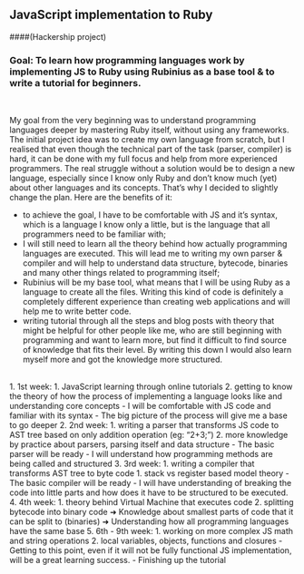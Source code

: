 ## JavaScript implementation to Ruby
####(Hackership project)

### Goal: To learn how programming languages work by implementing JS to Ruby using Rubinius as a base tool & to write a tutorial for beginners.
<br>

My goal from the very beginning was to understand programming languages deeper by mastering Ruby itself, without using any frameworks. The initial project idea was to create my own language from scratch, but I realised that even though the technical part of the task (parser, compiler) is hard, it can be done with my full focus and help from more experienced programmers. The real struggle without a solution would be to design a new language, especially since I know only Ruby and don’t know much (yet) about other languages and its concepts. That’s why I decided to slightly change the plan. Here are the benefits of it:

-  to achieve the goal, I have to be comfortable with JS and it’s syntax, which is a language I know only a little, but is the language that all programmers need to be familiar with;
-  I will still need to learn all the theory behind how actually programming languages are executed. This will lead me to writing my own parser & compiler and will help to understand data structure, bytecode, binaries and many other things related to programming itself;
-  Rubinius will be my base tool, what means that I will be using Ruby as a language to create all the files. Writing this kind of code is definitely a completely different experience than creating web applications and will help me to write better code.
-  writing tutorial through all the steps and blog posts with theory that might be helpful for other people like me, who are still beginning with programming and want to learn more, but find it difficult to find source of knowledge that fits their level. By writing this down I would also learn myself more and got the knowledge more structured.

<br>
1. 1st week:
  1. JavaScript learning through online tutorials
  2. getting to know the theory of how the process of implementing a     language looks like
and understanding core concepts
  - I will be comfortable with JS code and familiar with its syntax
  - The big picture of the process will give me a base to go deeper
2. 2nd week:
  1. writing a parser that transforms JS code to AST tree based on only addition operation
(eg: “2+3;”)
  2. more knowledge by practice about parsers, parsing itself and data structure
  - The basic parser will be ready
  - I will understand how programming methods are being called and structured
3. 3rd week:
  1. writing a compiler that transforms AST tree to byte code
  1. stack vs register based model theory
  - The basic compiler will be ready
  -  I will have understanding of breaking the code into little parts     and how does it have to be structured to be executed.
4. 4th week:
  1. theory behind Virtual Machine that executes code
  2. splitting bytecode into binary code
➜ Knowledge about smallest parts of code that it can be split to (binaries) ➜ Understanding how all programming languages have the same base
5. 6th - 9th week:
  1. working on more complex JS math and string operations
  2. local variables, objects, functions and closures
  -  Getting to this point, even if it will not be fully functional JS implementation, will be a great learning success.
  - Finishing up the tutorial
